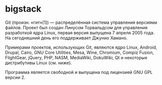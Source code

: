 # bigstack
Git (произн. «гит»[1]) — распределённая система управления версиями файлов. Проект был создан Линусом Торвальдсом для управления разработкой ядра Linux, первая версия выпущена 7 апреля 2005 года. На сегодняшний день его поддерживает Джунио Хамано.

Примерами проектов, использующих Git, являются ядро Linux, Android, Drupal, Cairo, GNU Core Utilities, Mesa, Wine, Chromium, Compiz Fusion, FlightGear, jQuery, PHP, NASM, MediaWiki, DokuWiki, Qt и некоторые дистрибутивы Linux (см. ниже).

Программа является свободной и выпущена под лицензией GNU GPL версии 2.
